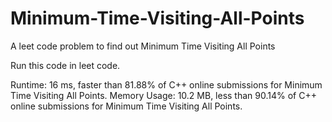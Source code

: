 # Minimum-Time-Visiting-All-Points
A leet code problem to find out Minimum Time Visiting All Points

Run this code in leet code.

Runtime: 16 ms, faster than 81.88% of C++ online submissions for Minimum Time Visiting All Points.
Memory Usage: 10.2 MB, less than 90.14% of C++ online submissions for Minimum Time Visiting All Points.
